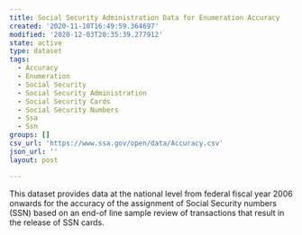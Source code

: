 ```yaml
---
title: Social Security Administration Data for Enumeration Accuracy
created: '2020-11-10T16:49:59.364697'
modified: '2020-12-03T20:35:39.277912'
state: active
type: dataset
tags:
  - Accuracy
  - Enumeration
  - Social Security
  - Social Security Administration
  - Social Security Cards
  - Social Security Numbers
  - Ssa
  - Ssn
groups: []
csv_url: 'https://www.ssa.gov/open/data/Accuracy.csv'
json_url: ''
layout: post

---
```

This dataset provides data at the national level from federal fiscal year 2006 onwards for the accuracy of the assignment of Social Security numbers (SSN) based on an end-of line sample review of transactions that result in the release of SSN cards.
